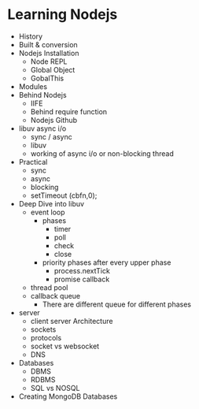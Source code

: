 # Learning Nodejs

- History
- Built & conversion
- Nodejs Installation
    - Node REPL
    - Global Object
    - GobalThis
- Modules
- Behind Nodejs
    - IIFE
    - Behind require function
    - Nodejs Github
- libuv async i/o
    - sync / async
    - libuv
    - working of async i/o or non-blocking thread
- Practical 
    - sync 
    - async
    - blocking
    - setTimeout (cbfn,0);
- Deep Dive into libuv
    - event loop 
        - phases
            - timer
            - poll
            - check
            - close
        - priority phases after every upper phase
            - process.nextTick
            - promise callback
    - thread pool
    - callback queue 
        - There are different queue for different phases   
- server 
    - client server Architecture
    - sockets
    - protocols 
    - socket vs websocket
    - DNS
- Databases
   - DBMS
   - RDBMS
   - SQL vs NOSQL
- Creating MongoDB Databases